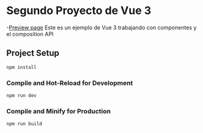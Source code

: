 # Segundo Proyecto de Vue 3

-[Preview page](https://segundo-proyecto-vue-juan.netlify.app/)
Este es un ejemplo de Vue 3 trabajando con componentes y el composition API
## Project Setup

```sh
npm install
```

### Compile and Hot-Reload for Development

```sh
npm run dev
```

### Compile and Minify for Production

```sh
npm run build
```
